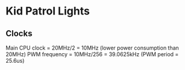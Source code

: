 # Kid Patrol Lights

## Clocks
Main CPU clock = 20MHz/2 = 10MHz (lower power consumption than 20MHz)
PWM frequency = 10MHz/256 = 39.0625kHz (PWM period = 25.6us)

